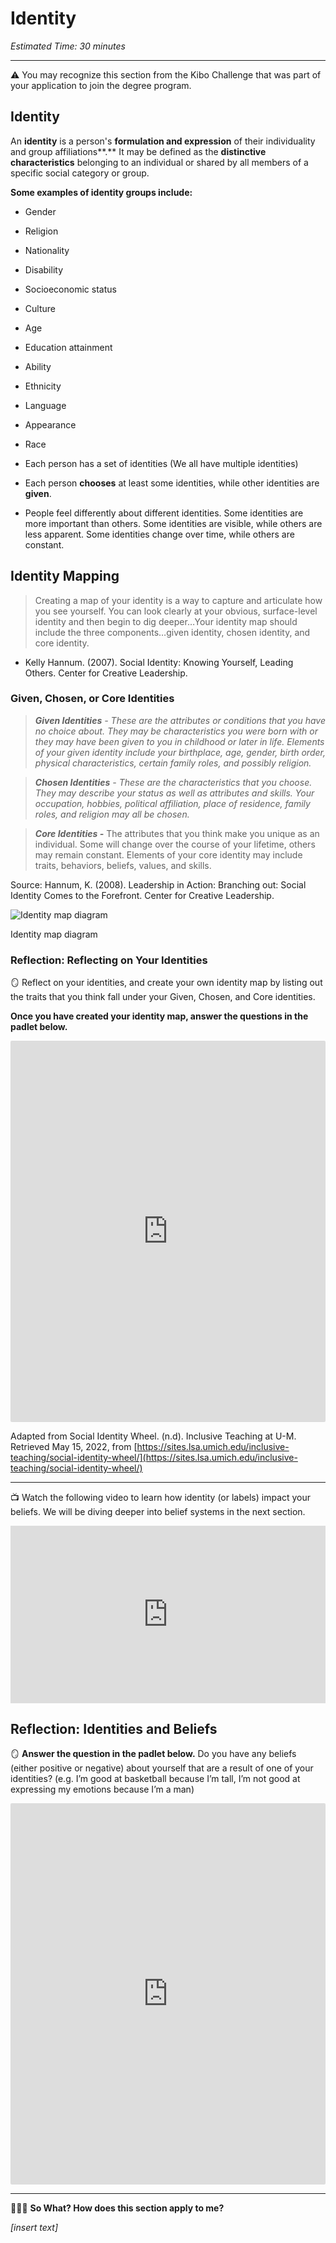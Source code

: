 # Identity

*Estimated Time: 30 minutes*

---

<aside>


⚠️ You may recognize this section from the Kibo Challenge that was part of your application to join the degree program.

</aside>

## Identity

An **identity** is a person's **formulation and expression** of their individuality and group affiliations**.** It may be defined as the **distinctive characteristics** belonging to an individual or shared by all members of a specific social category or group.

**Some examples of identity groups include:**

- Gender
- Religion
- Nationality
- Disability
- Socioeconomic status
- Culture
- Age

- Education attainment
- Ability
- Ethnicity
- Language
- Appearance
- Race
- Each person has a set of identities (We all have multiple identities)
- Each person **chooses** at least some identities, while other identities are **given**.
- People feel differently about different identities. Some identities are more important than others. Some identities are visible, while others are less apparent. Some identities change over time, while others are constant.

## Identity Mapping

> Creating a map of your identity is a way to capture and articulate how you see yourself. You can look clearly at your obvious, surface-level identity and then begin to dig deeper…Your identity map should include the three components…given identity, chosen identity, and core identity.
>
- Kelly Hannum. (2007). Social Identity: Knowing Yourself, Leading Others. Center for Creative Leadership.

### Given, Chosen, or Core Identities

> ***Given Identities** - These are the attributes or conditions that you have no choice about. They may be characteristics you were born with or they may have been given to you in childhood or later in life. Elements of your given identity include your birthplace, age, gender, birth order, physical characteristics, certain family roles, and possibly religion.*
>

> ***Chosen Identities** - These are the characteristics that you choose. They may describe your status as well as attributes and skills. Your occupation, hobbies, political affiliation, place of residence, family roles, and religion may all be chosen.*
>

> ***Core Identities -*** The attributes that you think make you unique as an individual. Some will change over the course of your lifetime, others may remain constant. Elements of your core identity may include traits, behaviors, beliefs, values, and skills.
>

Source: Hannum, K. (2008). Leadership in Action: Branching out: Social Identity Comes to the Forefront. Center for Creative Leadership.

![Identity map diagram](./identity/identity-map-diagram.png)

Identity map diagram

### Reflection: Reflecting on Your Identities

<aside>


🪞 Reflect on your identities, and create your own identity map by listing out the traits that you think fall under your Given, Chosen, and Core identities.

**Once you have created your identity map, answer the questions in the padlet below.**

</aside>

<div style="border:1px solid rgba(0,0,0,0.1);border-radius:2px;box-sizing:border-box;overflow:hidden;position:relative;width:100%;background:#F4F4F4"><iframe src="https://padlet.com/embed/5jcn8rwuhqgiwri2" frameborder="0" allow="camera;microphone;geolocation" style="width:100%;height:608px;display:block;padding:0;margin:0"></iframe></div>

Adapted from Social Identity Wheel. (n.d). Inclusive Teaching at U-M. Retrieved May 15, 2022, from [https://sites.lsa.umich.edu/inclusive-teaching/social-identity-wheel/](https://sites.lsa.umich.edu/inclusive-teaching/social-identity-wheel/)

---

<aside>


📺 Watch the following video to learn how identity (or labels) impact your beliefs. We will be diving deeper into belief systems in the next section.

</aside>

<div style="position: relative; padding-bottom: 56.25%; height: 0;"><iframe src="https://www.youtube.com/embed/ASIyewSYzwc" title="YouTube video player" frameborder="0" allow="accelerometer; autoplay; clipboard-write; encrypted-media; gyroscope; picture-in-picture" allowfullscreen style="position: absolute; top: 0; left: 0; width: 100%; height: 100%;"></iframe></div>

## Reflection: Identities and Beliefs

<aside>


🪞 **Answer the question in the padlet below.**
Do you have any beliefs (either positive or negative) about yourself that are a result of one of your identities?
(e.g. I’m good at basketball because I’m tall, I’m not good at expressing my emotions because I’m a man)

</aside>

<div style="border:1px solid rgba(0,0,0,0.1);border-radius:2px;box-sizing:border-box;overflow:hidden;position:relative;width:100%;background:#F4F4F4"><iframe src="https://padlet.com/embed/c31ch02yymllbyeq" frameborder="0" allow="camera;microphone;geolocation" style="width:100%;height:608px;display:block;padding:0;margin:0"></iframe></div>

---

<aside>


🤷🏿‍♀️ **So What? How does this section apply to me?**

*[insert text]*

</aside>